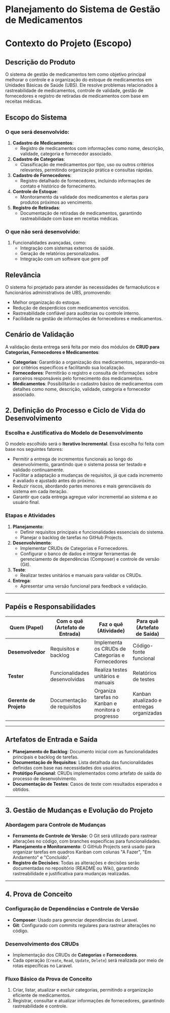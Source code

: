 # Planejamento do Sistema de Gestão de Medicamentos

# Contexto do Projeto (Escopo)

## Descrição do Produto
O sistema de gestão de medicamentos tem como objetivo principal melhorar o controle e a organização do estoque de medicamentos em Unidades Básicas de Saúde (UBS). Ele resolve problemas relacionados à rastreabilidade de medicamentos, controle de validade, gestão de fornecedores e registro de retiradas de medicamentos com base em receitas médicas.

## Escopo do Sistema

### O que será desenvolvido:
1. **Cadastro de Medicamentos**:
   - Registro de medicamentos com informações como nome, descrição, validade, categoria e fornecedor associado.
2. **Cadastro de Categorias**:
   - Classificação de medicamentos por tipo, uso ou outros critérios relevantes, permitindo organização prática e consultas rápidas.
3. **Cadastro de Fornecedores**:
   - Registro detalhado de fornecedores, incluindo informações de contato e histórico de fornecimento.
4. **Controle de Estoque**:
   - Monitoramento da validade dos medicamentos e alertas para produtos próximos ao vencimento.
5. **Registro de Retiradas**:
   - Documentação de retiradas de medicamentos, garantindo rastreabilidade com base em receitas médicas.

### O que não será desenvolvido:
1. Funcionalidades avançadas, como:
   - Integração com sistemas externos de saúde.
   - Geração de relatórios personalizados.
   - Integração com um software que gere pdf
     

## Relevância
O sistema foi projetado para atender às necessidades de farmacêuticos e funcionários administrativos de UBS, promovendo:
- Melhor organização do estoque.
- Redução de desperdícios com medicamentos vencidos.
- Rastreabilidade confiável para auditorias ou controle interno.
- Facilidade na gestão de informações de fornecedores e medicamentos.
  

## Cenário de Validação
A validação desta entrega será feita por meio dos módulos de **CRUD para Categorias, Fornecedores e Medicamentos**:
- **Categorias**: Garantirão a organização dos medicamentos, separando-os por critérios específicos e facilitando sua localização.
- **Fornecedores**: Permitirão o registro e consulta de informações sobre parceiros responsáveis pelo fornecimento dos medicamentos.
- **Medicamentos**: Possibilitarão o cadastro básico de medicamentos com detalhes como nome, descrição, validade, categoria e fornecedor associado.

## 2. Definição do Processo e Ciclo de Vida do Desenvolvimento

### Escolha e Justificativa do Modelo de Desenvolvimento
O modelo escolhido será o **Iterativo Incremental**. Essa escolha foi feita com base nos seguintes fatores:
- Permitir a entrega de incrementos funcionais ao longo do desenvolvimento, garantindo que o sistema possa ser testado e validado continuamente.
- Facilitar a adaptação a mudanças de requisitos, já que cada incremento é avaliado e ajustado antes do próximo.
- Reduzir riscos, abordando partes menores e mais gerenciáveis do sistema em cada iteração.
- Garantir que cada entrega agregue valor incremental ao sistema e ao usuário final.

### Etapas e Atividades
1. **Planejamento**:
   - Definir requisitos principais e funcionalidades essenciais do sistema.
   - Planejar o backlog de tarefas no GitHub Projects.
2. **Desenvolvimento**:
   - Implementar CRUDs de Categorias e Fornecedores.
   - Configurar o banco de dados e integrar ferramentas de gerenciamento de dependências (Composer) e controle de versão (Git).
3. **Teste**:
   - Realizar testes unitários e manuais para validar os CRUDs.
4. **Entrega**:
   - Apresentar uma versão funcional para feedback e validação.

---

## Papéis e Responsabilidades

| **Quem (Papel)**          | **Com o quê (Artefato de Entrada)** | **Faz o quê (Atividade)**                          | **Para quê (Artefato de Saída)**                 |
|----------------------------|-------------------------------------|---------------------------------------------------|-------------------------------------------------|
| **Desenvolvedor**          | Requisitos e backlog               | Implementa os CRUDs de Categorias e Fornecedores  | Código-fonte funcional                          |
| **Tester**                 | Funcionalidades desenvolvidas      | Realiza testes unitários e manuais                | Relatórios de testes                            |
| **Gerente de Projeto**     | Documentação de requisitos         | Organiza tarefas no Kanban e monitora o progresso | Kanban atualizado e entregas organizadas        |

---

## Artefatos de Entrada e Saída

- **Planejamento de Backlog**: Documento inicial com as funcionalidades principais e backlog de tarefas.
- **Documentação de Requisitos**: Lista detalhada das funcionalidades definidas com base nas necessidades dos usuários.
- **Protótipo Funcional**: CRUDs implementados como artefato de saída do processo de desenvolvimento.
- **Documentação de Testes**: Casos de teste com resultados esperados e obtidos.

---

## 3. Gestão de Mudanças e Evolução do Projeto

### Abordagem para Controle de Mudanças
- **Ferramenta de Controle de Versão**: O Git será utilizado para rastrear alterações no código, com branches específicas para funcionalidades.
- **Planejamento e Monitoramento**: O GitHub Projects será usado para organizar tarefas em quadros Kanban com colunas "A Fazer", "Em Andamento" e "Concluído".
- **Registro de Decisões**: Todas as alterações e decisões serão documentadas no repositório (README ou Wiki), garantindo rastreabilidade e justificativa para mudanças realizadas.

---

## 4. Prova de Conceito

### Configuração de Dependências e Controle de Versão
- **Composer**: Usado para gerenciar dependências do Laravel.
- **Git**: Configurado com commits regulares para rastrear alterações no código.

### Desenvolvimento dos CRUDs
- Implementação dos CRUDs de **Categorias** e **Fornecedores**.
- Cada operação (`Create`, `Read`, `Update`, `Delete`) será realizada por meio de rotas específicas no Laravel.

### Fluxo Básico da Prova de Conceito
1. Criar, listar, atualizar e excluir categorias, permitindo a organização eficiente de medicamentos.
2. Registrar, consultar e atualizar informações de fornecedores, garantindo rastreabilidade e controle.

